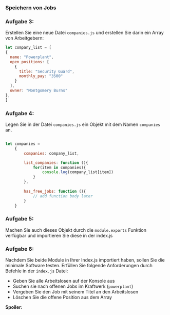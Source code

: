 ### Speichern von Jobs

### Aufgabe 3:

Erstellen Sie eine neue Datei `companies.js` und erstellen Sie darin ein Array von Arbeitgebern:

~~~ js
let company_list = [
{
  name: "Powerplant",
  open_positions: [
    {
      title: "Security Guard",
      monthly_pay: "3500"
    }
  ],
  owner: "Montgomery Burns" 
},
]
~~~

### Aufgabe 4:
Legen Sie in der Datei `companies.js` ein Objekt mit dem Namen `companies` an.

~~~js

let companies =
    {
        companies: company_list,

        list_companies: function (){
            for(item in companies){
                console.log(company_list[item])
            }
        },
        
        has_free_jobs: function (){
            // add function body later
        }
    }
~~~

### Aufgabe 5:

Machen Sie auch dieses Objekt durch die `module.exports` Funktion verfügbar und importieren Sie diese in der index.js

### Aufgabe 6:

Nachdem Sie beide Module in Ihrer Index.js importiert haben, sollen Sie die minimale Software testen.
Erfüllen Sie folgende Anforderungen durch Befehle in der `index.js` Datei:

- Geben Sie alle Arbeitslosen auf der Konsole aus
- Suchen sie nach offenen Jobs im Kraftwerk (`powerplant`)
- Vergeben Sie den Job mit seinem Titel an den Arbeitslosen
- Löschen Sie die offene Position aus dem Array 

**Spoiler:**  




